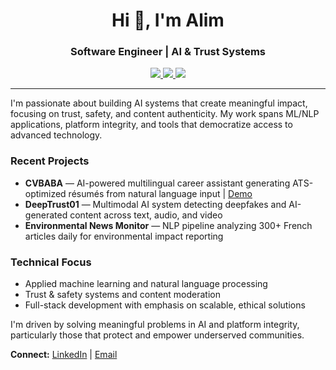 <h1 align="center">Hi 👋, I'm Alim</h1>
<h3 align="center">Software Engineer | AI & Trust Systems</h3>

<p align="center">
  <a href="https://www.linkedin.com/in/ialim" target="_blank">
    <img src="https://img.shields.io/badge/LinkedIn-ialim-0077B5?style=flat&logo=linkedin&logoColor=white" />
  </a>
  <a href="https://twitter.com/ialim01" target="_blank">
    <img src="https://img.shields.io/badge/Twitter-@ialim01-1DA1F2?style=flat&logo=twitter&logoColor=white" />
  </a>
  <a href="mailto:i.alim0229@gmail.com">
    <img src="https://img.shields.io/badge/Email-Contact-green?style=flat&logo=gmail&logoColor=white" />
  </a>
</p>

---

I'm passionate about building AI systems that create meaningful impact, focusing on trust, safety, and content authenticity. My work spans ML/NLP applications, platform integrity, and tools that democratize access to advanced technology.

### Recent Projects
- **CVBABA** — AI-powered multilingual career assistant generating ATS-optimized résumés from natural language input | [Demo](https://youtu.be/qBWWaCel7dI)
- **DeepTrust01** — Multimodal AI system detecting deepfakes and AI-generated content across text, audio, and video
- **Environmental News Monitor** — NLP pipeline analyzing 300+ French articles daily for environmental impact reporting

### Technical Focus
- Applied machine learning and natural language processing
- Trust & safety systems and content moderation
- Full-stack development with emphasis on scalable, ethical solutions

I'm driven by solving meaningful problems in AI and platform integrity, particularly those that protect and empower underserved communities.

**Connect:** [LinkedIn](https://www.linkedin.com/in/ialim) | [Email](mailto:i.alim0229@gmail.com)
